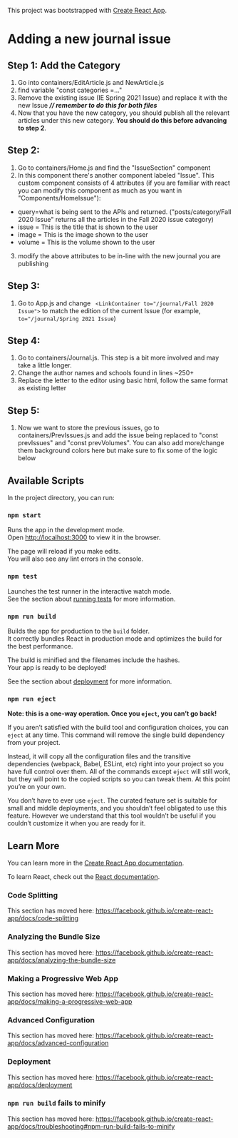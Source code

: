 This project was bootstrapped with [Create React App](https://github.com/facebook/create-react-app).

# Adding a new journal issue

## Step 1: Add the Category

1. Go into containers/EditArticle.js and NewArticle.js
2. find variable "const categories =..."
3. Remove the existing issue (IE Spring 2021 Issue) and replace it with the new Issue
   **_// remember to do this for both files_**
4. Now that you have the new category, you should publish all the relevant articles under this new category. **You should do this before advancing to step 2**.

## Step 2:

1. Go to containers/Home.js and find the "IssueSection" component
2. In this component there's another component labeled "Issue". This custom component consists of 4 attributes (if you are familiar with react you can modify this component as much as you want in "Components/HomeIssue"):

- query=what is being sent to the APIs and returned. ("posts/category/Fall 2020 Issue" returns all the articles in the Fall 2020 issue category)
- issue = This is the title that is shown to the user
- image = This is the image shown to the user
- volume = This is the volume shown to the user

3. modify the above attributes to be in-line with the new journal you are publishing

## Step 3:

1. Go to App.js and change ` <LinkContainer to="/journal/Fall 2020 Issue">`
   to match the edition of the current Issue (for example, `to="/journal/Spring 2021 Issue`)

## Step 4:

1. Go to containers/Journal.js. This step is a bit more involved and may take a little longer.
2. Change the author names and schools found in lines ~250+
3. Replace the letter to the editor using basic html, follow the same format as existing letter

## Step 5:

1. Now we want to store the previous issues, go to containers/PrevIssues.js and add the issue being replaced to "const prevIssues" and "const prevVolumes". You can also add more/change them background colors here but make sure to fix some of the logic below

## Available Scripts

In the project directory, you can run:

### `npm start`

Runs the app in the development mode.<br />
Open [http://localhost:3000](http://localhost:3000) to view it in the browser.

The page will reload if you make edits.<br />
You will also see any lint errors in the console.

### `npm test`

Launches the test runner in the interactive watch mode.<br />
See the section about [running tests](https://facebook.github.io/create-react-app/docs/running-tests) for more information.

### `npm run build`

Builds the app for production to the `build` folder.<br />
It correctly bundles React in production mode and optimizes the build for the best performance.

The build is minified and the filenames include the hashes.<br />
Your app is ready to be deployed!

See the section about [deployment](https://facebook.github.io/create-react-app/docs/deployment) for more information.

### `npm run eject`

**Note: this is a one-way operation. Once you `eject`, you can’t go back!**

If you aren’t satisfied with the build tool and configuration choices, you can `eject` at any time. This command will remove the single build dependency from your project.

Instead, it will copy all the configuration files and the transitive dependencies (webpack, Babel, ESLint, etc) right into your project so you have full control over them. All of the commands except `eject` will still work, but they will point to the copied scripts so you can tweak them. At this point you’re on your own.

You don’t have to ever use `eject`. The curated feature set is suitable for small and middle deployments, and you shouldn’t feel obligated to use this feature. However we understand that this tool wouldn’t be useful if you couldn’t customize it when you are ready for it.

## Learn More

You can learn more in the [Create React App documentation](https://facebook.github.io/create-react-app/docs/getting-started).

To learn React, check out the [React documentation](https://reactjs.org/).

### Code Splitting

This section has moved here: https://facebook.github.io/create-react-app/docs/code-splitting

### Analyzing the Bundle Size

This section has moved here: https://facebook.github.io/create-react-app/docs/analyzing-the-bundle-size

### Making a Progressive Web App

This section has moved here: https://facebook.github.io/create-react-app/docs/making-a-progressive-web-app

### Advanced Configuration

This section has moved here: https://facebook.github.io/create-react-app/docs/advanced-configuration

### Deployment

This section has moved here: https://facebook.github.io/create-react-app/docs/deployment

### `npm run build` fails to minify

This section has moved here: https://facebook.github.io/create-react-app/docs/troubleshooting#npm-run-build-fails-to-minify
